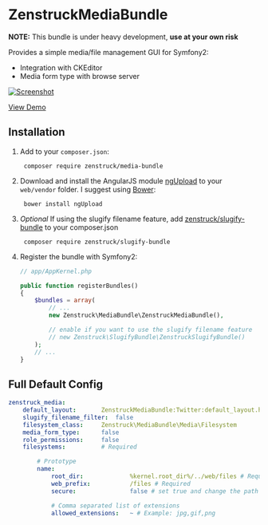 # ZenstruckMediaBundle

**NOTE:** This bundle is under heavy development, **use at your own risk**

Provides a simple media/file management GUI for Symfony2:

* Integration with CKEditor
* Media form type with browse server

[![Screenshot][1]][2]

[View Demo][2]

## Installation

1. Add to your `composer.json`:

        composer require zenstruck/media-bundle

2. Download and install the AngularJS module [ngUpload][3] to your `web/vendor` folder. I suggest using
   [Bower][4]:

        bower install ngUpload

3. *Optional*  If using the slugify filename feature, add [zenstruck/slugify-bundle][5] to your composer.json

        composer require zenstruck/slugify-bundle

4. Register the bundle with Symfony2:

    ```php
    // app/AppKernel.php
    
    public function registerBundles()
    {
        $bundles = array(
            // ...
            new Zenstruck\MediaBundle\ZenstruckMediaBundle(),
    
            // enable if you want to use the slugify filename feature
            // new Zenstruck\SlugifyBundle\ZenstruckSlugifyBundle()
        );
        // ...
    }
    ```

## Full Default Config

```yaml
zenstruck_media:
    default_layout:       ZenstruckMediaBundle:Twitter:default_layout.html.twig
    slugify_filename_filter:  false
    filesystem_class:     Zenstruck\MediaBundle\Media\Filesystem
    media_form_type:      false
    role_permissions:     false
    filesystems:          # Required

        # Prototype
        name:
            root_dir:             %kernel.root_dir%/../web/files # Required
            web_prefix:           /files # Required
            secure:               false # set true and change the path to a non public path for secure file downloads

            # Comma separated list of extensions
            allowed_extensions:   ~ # Example: jpg,gif,png
```

[1]: https://lh5.googleusercontent.com/-c7FHKPXsrvg/UYuZtMA3pKI/AAAAAAAAKGA/82ZdM0Tpr4Y/w963-h438-no/zenstruck-media.png
[2]: http://sandbox.zenstruck.com/
[3]: http://twilson63.github.io/ngUpload/
[4]: http://bower.io/
[5]: https://github.com/kbond/ZenstruckSlugifyBundle
